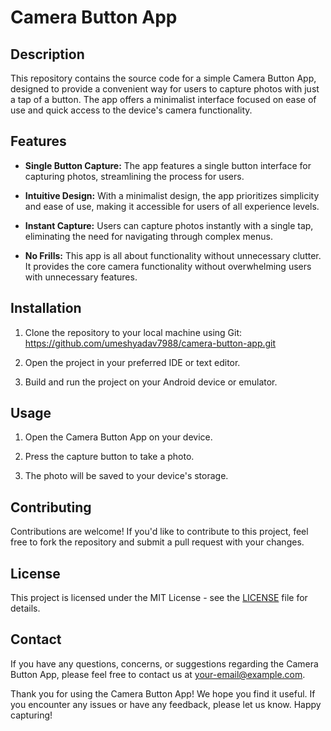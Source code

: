 # Camera Button App

## Description

This repository contains the source code for a simple Camera Button App, designed to provide a convenient way for users to capture photos with just a tap of a button. The app offers a minimalist interface focused on ease of use and quick access to the device's camera functionality.

## Features

- **Single Button Capture:** The app features a single button interface for capturing  photos, streamlining the process for users.
  
- **Intuitive Design:** With a minimalist design, the app prioritizes simplicity and ease of use, making it accessible for users of all experience levels.
  
- **Instant Capture:** Users can capture photos instantly with a single tap, eliminating the need for navigating through complex menus.
  
- **No Frills:** This app is all about functionality without unnecessary clutter. It provides the core camera functionality without overwhelming users with unnecessary features.

## Installation

1. Clone the repository to your local machine using Git:
 https://github.com/umeshyadav7988/camera-button-app.git

2. Open the project in your preferred IDE or text editor.

3. Build and run the project on your Android device or emulator.

## Usage

1. Open the Camera Button App on your device.

2. Press the capture button to take a photo.

3. The photo will be saved to your device's storage.

## Contributing

Contributions are welcome! If you'd like to contribute to this project, feel free to fork the repository and submit a pull request with your changes.

## License

This project is licensed under the MIT License - see the [LICENSE](LICENSE) file for details.

## Contact

If you have any questions, concerns, or suggestions regarding the Camera Button App, please feel free to contact us at [your-email@example.com](mailto:umeshyadav7988@example.com).

Thank you for using the Camera Button App! We hope you find it useful. If you encounter any issues or have any feedback, please let us know. Happy capturing!

